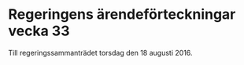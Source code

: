 # Regeringens ärendeförteckningar vecka 33

Till regeringssammanträdet torsdag den 18 augusti 2016\.
